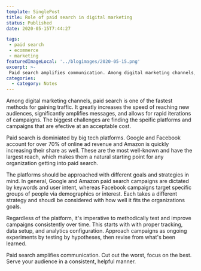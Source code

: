 ```yaml
---
template: SinglePost
title: Role of paid search in digital marketing
status: Published
date: 2020-05-15T7:44:27
tags:
 - paid search
 - ecommerce
 - marketing
featuredImageLocal: '../blogimages/2020-05-15.png'
excerpt: >-
 Paid search amplifies communication. Among digital marketing channels, paid search is one of the fastest methods for gaining traffic. Approach campaigns as ongoing experiments by testing by hypotheses, then revise from what's been learned. Paid search amplifies communication.
categories:
  - category: Notes
---
```

Among digital marketing channels, paid search is one of the fastest methods for gaining traffic. It greatly increases the speed of reaching new audiences, significantly amplifies messages, and allows for rapid iterations of campaigns. The biggest challenges are finding the speific platforms and campaigns that are efective at an acceptable cost.

Paid search is dominiated by big tech platforms. Google and Facebook account for over 70% of online ad revenue and Amazon is quickly increasing their share as well. These are the most well-known and have the largest reach, which makes them a natural starting point for any organization getting into paid search.

The platforms should be approached with different goals and strategies in mind. In general, Google and Amazon paid search campaigns are dictated by keywords and user intent, whereas Facebook campaigns target specific groups of people via demographics or interest. Each takes a different strategy and shoudl be considered with how well it fits the organizations goals.

Regardless of the platform, it's imperative to methodically test and improve campaigns consistently over time. This starts with with proper tracking, data setup, and analytics configuration. Approach campaigns as ongoing experiments by testing by hypotheses, then revise from what's been learned.

Paid search amplifies communication. Cut out the worst, focus on the best. Serve your audience in a consistent, helpful manner.
